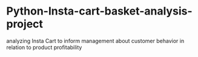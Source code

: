 # Python-Insta-cart-basket-analysis-project
analyzing Insta Cart to inform management about customer behavior in relation to product profitability
